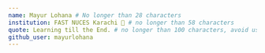 ```yaml
---
name: Mayur Lohana # No longer than 28 characters
institution: FAST NUCES Karachi 🚩 # no longer than 58 characters
quote: Learning till the End. # no longer than 100 characters, avoid using quotes(") to guarantee the format remains the same.
github_user: mayurlohana
---
```

